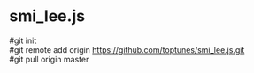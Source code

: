# smi_lee.js

#git init  
#git remote add origin https://github.com/toptunes/smi_lee.js.git  
#git pull origin master  
